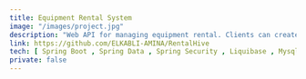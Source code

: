 ```yaml
---
title: Equipment Rental System
image: "/images/project.jpg"
description: "Web API for managing equipment rental. Clients can create rent requests and admins can approve or reject them based on the availability of the equipment . Also admins can manage the equipment and the users."
link: https://github.com/ELKABLI-AMINA/RentalHive
tech: [ Spring Boot , Spring Data , Spring Security , Liquibase , Mysql , SonarQube , JUnit  ]
private: false
---
```

